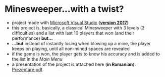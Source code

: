 # Minesweeper...with a twist?
 - project made with [Microsoft Visual Studio](https://visualstudio.microsoft.com/vs/) (<b><u>version 2017</u></b>)
 - this project is, basically, a classical Minesweeper with 3 levels (3 difficulties) and a list with last 10 players that won (and their performance) <b>but...</b>
 - <b>...but</b> instead of instantly losing when blowing up a mine, the player keeps on playing, until all non-mined spaces are revealed
 - if the game is won, the player gets to know his accuracy and is added to the list in the <i>Main Menu</i>
 - a presentation of the project is attached here (<b>in Romanian</b>): [Prezentare.pdf](https://github.com/cristibercea/Final-High-School-Project/files/13531812/Prezentare_atestat_Bercea_Cristian.pdf)


